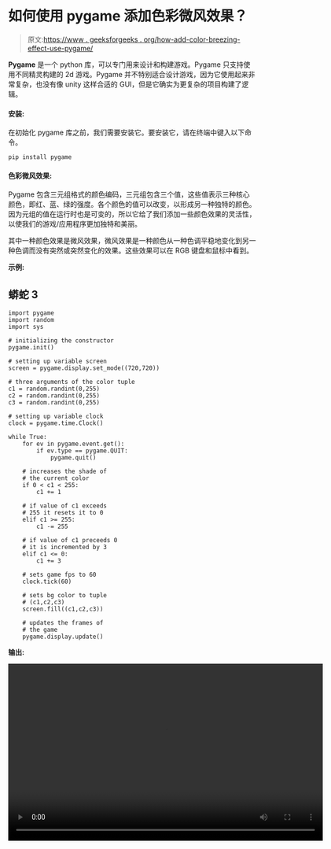 # 如何使用 pygame 添加色彩微风效果？

> 原文:[https://www . geeksforgeeks . org/how-add-color-breezing-effect-use-pygame/](https://www.geeksforgeeks.org/how-to-add-color-breezing-effect-using-pygame/)

**Pygame** 是一个 python 库，可以专门用来设计和构建游戏。Pygame 只支持使用不同精灵构建的 2d 游戏。Pygame 并不特别适合设计游戏，因为它使用起来非常复杂，也没有像 unity 这样合适的 GUI，但是它确实为更复杂的项目构建了逻辑。

#### 安装:

在初始化 pygame 库之前，我们需要安装它。要安装它，请在终端中键入以下命令。

```
pip install pygame
```

#### 色彩微风效果:

Pygame 包含三元组格式的颜色编码，三元组包含三个值，这些值表示三种核心颜色，即红、蓝、绿的强度。各个颜色的值可以改变，以形成另一种独特的颜色。因为元组的值在运行时也是可变的，所以它给了我们添加一些颜色效果的灵活性，以使我们的游戏/应用程序更加独特和美丽。

其中一种颜色效果是微风效果，微风效果是一种颜色从一种色调平稳地变化到另一种色调而没有突然或突然变化的效果。这些效果可以在 RGB 键盘和鼠标中看到。

**示例:**

## 蟒蛇 3

```
import pygame
import random
import sys

# initializing the constructor
pygame.init()

# setting up variable screen
screen = pygame.display.set_mode((720,720))

# three arguments of the color tuple
c1 = random.randint(0,255)
c2 = random.randint(0,255)
c3 = random.randint(0,255)

# setting up variable clock
clock = pygame.time.Clock()

while True:
    for ev in pygame.event.get():
        if ev.type == pygame.QUIT:
            pygame.quit()

    # increases the shade of
    # the current color
    if 0 < c1 < 255:
        c1 += 1

    # if value of c1 exceeds
    # 255 it resets it to 0
    elif c1 >= 255:
        c1 -= 255

    # if value of c1 preceeds 0
    # it is incremented by 3
    elif c1 <= 0:
        c1 += 3

    # sets game fps to 60
    clock.tick(60)

    # sets bg color to tuple
    # (c1,c2,c3)
    screen.fill((c1,c2,c3))

    # updates the frames of
    # the game
    pygame.display.update()
```

**输出:**

<video class="wp-video-shortcode" id="video-386339-1" width="640" height="360" preload="metadata" controls=""><source type="video/webm" src="https://media.geeksforgeeks.org/wp-content/uploads/20200318152551/python-pygame-breezing-effect.webm?_=1">[https://media.geeksforgeeks.org/wp-content/uploads/20200318152551/python-pygame-breezing-effect.webm](https://media.geeksforgeeks.org/wp-content/uploads/20200318152551/python-pygame-breezing-effect.webm)</video>